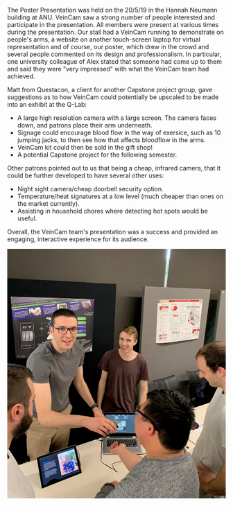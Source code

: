 The Poster Presentation was held on the 20/5/19 in the Hannah Neumann building at ANU. VeinCam saw a strong number of people interested and participate in the presentation.
All members were present at various times during the presentation. Our stall had a VeinCam running to demonstrate on people's arms, a website on another touch-screen laptop for virtual representation and of course, our poster, which drew in the crowd and several people commented on its design and professionalism.
In particular, one university colleague of Alex stated that someone had come up to them and said they were "very impressed" with what the VeinCam team had achieved.


Matt from Questacon, a client for another Capstone project group, gave suggestions as to how VeinCam could potentially be upscaled to be made into an exhibit at the Q-Lab:
- A large high resolution camera with a large screen. The camera faces down, and patrons place their arm underneath.
- Signage could encourage blood flow in the way of exersice, such as 10 jumping jacks, to then see how that affects bloodflow in the arms.
- VeinCam kit could then be sold in the gift shop!
- A potential Capstone project for the following semester.

Other patrons pointed out to us that being a cheap, infrared camera, that it could be further developed to have several other uses:
- Night sight camera/cheap doorbell security option.
- Temperature/heat signatures at a low level (much cheaper than ones on the market currently).
- Assisting in household chores where detecting hot spots would be useful. 

Overall, the VeinCam team's presentation was a success and provided an engaging, interactive experience for its audience.

![VeinCampres](https://github.com/chrisbodger/veincam2019/blob/master/img/veincam3.jpg)
